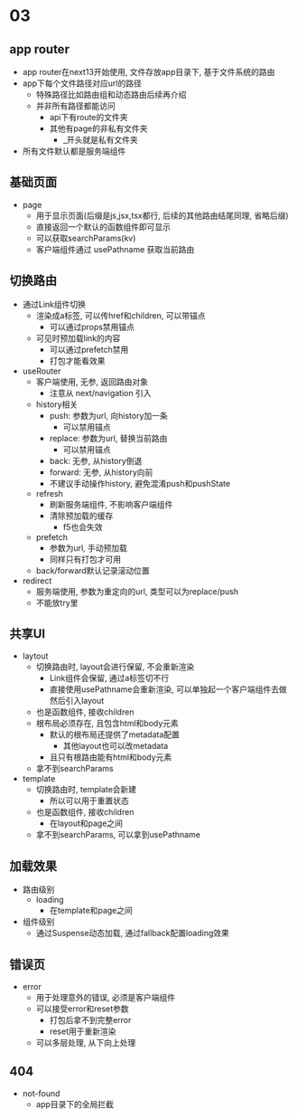# 03

## app router
* app router在next13开始使用, 文件存放app目录下, 基于文件系统的路由
* app下每个文件路径对应url的路径 
    * 特殊路径比如路由组和动态路由后续再介绍
    * 并非所有路径都能访问
        * api下有route的文件夹
        * 其他有page的非私有文件夹
            * _开头就是私有文件夹
* 所有文件默认都是服务端组件
## 基础页面
* page
    * 用于显示页面(后缀是js,jsx,tsx都行, 后续的其他路由结尾同理, 省略后缀)
    * 直接返回一个默认的函数组件即可显示
    * 可以获取searchParams(kv)
    * 客户端组件通过 usePathname 获取当前路由
## 切换路由
* 通过Link组件切换
    * 渲染成a标签, 可以传href和children, 可以带锚点
        * 可以通过props禁用锚点
    * 可见时预加载link的内容
        * 可以通过prefetch禁用
        * 打包才能看效果
* useRouter
    * 客户端使用, 无参, 返回路由对象
        * 注意从 next/navigation 引入
    * history相关
        * push: 参数为url, 向history加一条
            * 可以禁用锚点
        * replace: 参数为url, 替换当前路由
            * 可以禁用锚点
        * back: 无参, 从history倒退
        * forward: 无参, 从history向前
        * 不建议手动操作history, 避免混淆push和pushState
    * refresh
        * 刷新服务端组件, 不影响客户端组件
        * 清除预加载的缓存
            * f5也会失效
    * prefetch
        * 参数为url, 手动预加载
        * 同样只有打包才可用
    * back/forward默认记录滚动位置
* redirect
    * 服务端使用, 参数为重定向的url, 类型可以为replace/push
    * 不能放try里
## 共享UI
* laytout
    * 切换路由时, layout会进行保留, 不会重新渲染
        * Link组件会保留, 通过a标签切不行
        * 直接使用usePathname会重新渲染, 可以单独起一个客户端组件去做然后引入layout
    * 也是函数组件, 接收children
    * 根布局必须存在, 且包含html和body元素
        * 默认的根布局还提供了metadata配置
            * 其他layout也可以改metadata
        * 且只有根路由能有html和body元素
    * 拿不到searchParams
* template
    * 切换路由时, template会新建
        * 所以可以用于重置状态
    * 也是函数组件, 接收children
        * 在layout和page之间
    * 拿不到searchParams, 可以拿到usePathname
## 加载效果
* 路由级别
    * loading
        * 在template和page之间
* 组件级别
    * 通过Suspense动态加载, 通过fallback配置loading效果
## 错误页
* error
    * 用于处理意外的错误, 必须是客户端组件
    * 可以接受error和reset参数
        * 打包后拿不到完整error
        * reset用于重新渲染
    * 可以多层处理, 从下向上处理
## 404
* not-found
    * app目录下的全局拦截